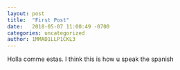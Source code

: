 ```yaml
---
layout: post
title:  "First Post"
date:   2018-05-07 11:00:49 -0700
categories: uncategorized
author: 1MMAD1LLP1CKL3
---
```


Holla comme estas. I think this is how u speak the spanish
